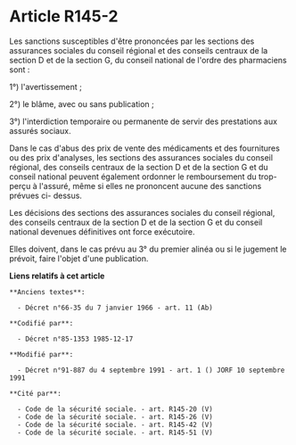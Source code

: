 # Article R145-2

Les sanctions susceptibles d'être prononcées par les sections des assurances sociales du conseil régional et des conseils
centraux de la section D et de la section G, du conseil national de l'ordre des pharmaciens sont : 

1°) l'avertissement ; 

2°) le blâme, avec ou sans publication ; 

3°) l'interdiction temporaire ou permanente de servir des prestations aux assurés sociaux. 

Dans le cas d'abus des prix de vente des médicaments et des fournitures ou des prix d'analyses, les sections des assurances
sociales du conseil régional, des conseils centraux de la section D et de la section G et du conseil national peuvent
également ordonner le remboursement du trop-perçu à l'assuré, même si elles ne prononcent aucune des sanctions prévues ci-
dessus. 

Les décisions des sections des assurances sociales du conseil régional, des conseils centraux de la section D et de la
section G et du conseil national devenues définitives ont force exécutoire. 

Elles doivent, dans le cas prévu au 3° du premier alinéa ou si le jugement le prévoit, faire l'objet d'une publication.

**Liens relatifs à cet article**

	**Anciens textes**:

	  - Décret n°66-35 du 7 janvier 1966 - art. 11 (Ab)

	**Codifié par**:

	  - Décret n°85-1353 1985-12-17

	**Modifié par**:

	  - Décret n°91-887 du 4 septembre 1991 - art. 1 () JORF 10 septembre 1991

	**Cité par**:

	  - Code de la sécurité sociale. - art. R145-20 (V)
	  - Code de la sécurité sociale. - art. R145-26 (V)
	  - Code de la sécurité sociale. - art. R145-42 (V)
	  - Code de la sécurité sociale. - art. R145-51 (V)
